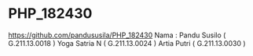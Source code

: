 # PHP_182430
https://github.com/pandususila/PHP_182430
Nama :
Pandu Susilo ( G.211.13.0018 )
Yoga Satria N ( G.211.13.0024 )
Artia Putri ( G.211.13.0030 )
